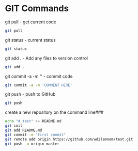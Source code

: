 # GIT Commands

git pull - get current code

```bash
git pull 
```

git status - current status

```bash
git status
```

git add . - Add any files to version control

```bash
git add . 
```

git commit -a -m '' - commit code
```bash
git commit -a -m 'COMMENT HERE'
```

git push - push to GitHub

```bash
git push
```

create a new repository on the command line###
```bash
echo "# test" >> README.md
git init
git add README.md
git commit -m "first commit"
git remote add origin https://github.com/wd2lannom/test.git
git push -u origin master
```

